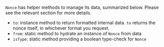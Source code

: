 `Nonce` has helper methods to manage its data, summarized below. Please see the relevant section for more details.

- `to`: instance method to return formatted internal data. `to` returns the nonce itself, in whichever format you request.
- `from`: static method to hydrate an instance of `Nonce` from data
- `isType`: static method providing a boolean type-check for `Nonce`
